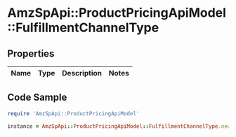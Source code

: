 # AmzSpApi::ProductPricingApiModel::FulfillmentChannelType

## Properties

Name | Type | Description | Notes
------------ | ------------- | ------------- | -------------

## Code Sample

```ruby
require 'AmzSpApi::ProductPricingApiModel'

instance = AmzSpApi::ProductPricingApiModel::FulfillmentChannelType.new()
```


